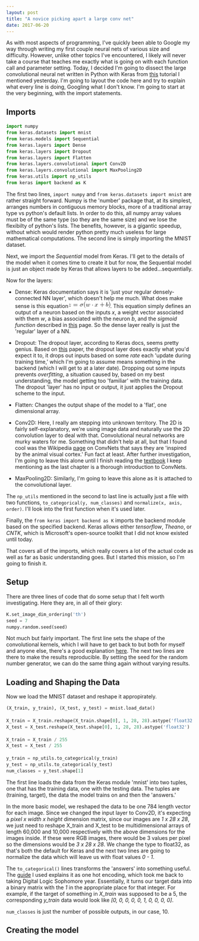 ```yaml
---
layout: post
title: "A novice picking apart a large conv net"
date: 2017-06-20
---
```


As with most aspects of programming, I've quickly been able to Google my way through writing my first couple neural nets of various size and difficulty. However, unlike other topics I've encountered, I likely will never take a course that teaches me exactly what is going on with each function call and parameter setting. Today, I decided I'm going to dissect the large convolutional neural net written in Python with Keras from [this](http://machinelearningmastery.com/handwritten-digit-recognition-using-convolutional-neural-networks-python-keras/) tutorial I mentioned yesterday. I'm going to layout the code here and try to explain what every line is doing, Googling what I don't know. I'm going to start at the very beginning, with the import statements.

## Imports

```python
import numpy
from keras.datasets import mnist
from keras.models import Sequential
from keras.layers import Dense
from keras.layers import Dropout
from keras.layers import Flatten
from keras.layers.convolutional import Conv2D
from keras.layers.convolutional import MaxPooling2D
from keras.utils import np_utils
from keras import backend as K
```
The first two lines, `import numpy` and `from keras.datasets import mnist` are rather straight forward. Numpy is the 'number' package that, at its simplest, arranges numbers in contiguous memory blocks, more of a traditional array type vs python's default lists. In order to do this, all numpy array values must be of the same type (so they are the same size) and we lose the flexibilty of python's lists. The benefits, however, is a gigantic speedup, without which would render python pretty much useless for large mathematical computations. The second line is simply importing the MNIST dataset.

Next, we import the *Sequential* model from Keras. I'll get to the details of the model when it comes time to create it but for now, the Sequential model is just an object made by Keras that allows layers to be added...sequentially.

Now for the layers:
* Dense: Keras documentation says it is 'just your regular densely-connected NN layer', which doesn't help me much. What does make sense is this equation![act-eq](/img/activation-eq.png). This equation simply defines an output of a neuron based on the inputs *x*, a weight vector associated with them *w*, a bias associated with the neuron *b*, and the *sigmoid function* described in [this](http://neuralnetworksanddeeplearning.com/chap1.html) page. So the dense layer really is just the 'regular' layer of a NN.

* Dropout: The dropout layer, according to Keras docs, seems pretty genius. Based on [this](http://www.cs.toronto.edu/~rsalakhu/papers/srivastava14a.pdf) paper, the dropout layer does exactly what you'd expect it to, it drops out inputs based on some *rate* each 'update during training time,' which I'm going to assume means something in the backend (which I will get to at a later date). Dropping out some inputs prevents *overfitting*, a situation caused by, based on my best understanding, the model getting too 'familiar' with the training data. The dropout 'layer' has no input or output, it just applies the Dropout scheme to the input.

* Flatten: Changes the output shape of the model to a 'flat', one dimensional array.

* Conv2D: Here, I really am stepping into unknown territory. The 2D is fairly self-explanatory, we're using image data and naturally use the 2D convolution layer to deal with that. Convolutional neural networks are murky waters for me. Something that didn't help at all, but that I found cool was the Wikipedia [page](https://en.wikipedia.org/wiki/Convolutional_neural_network) on ConvNets that says they are 'inspired by the animal visual cortex.' Fun fact at least. After further investigation, I'm going to leave this alone until I finish reading the [textbook](http://neuralnetworksanddeeplearning.com/) I keep mentioning as the last chapter is a thorough introduction to ConvNets.

* MaxPooling2D: Similarly, I'm going to leave this alone as it is attached to the convolutional layer.

The `np_utils` mentioned in the second to last line is actually just a file with two functions, `to_categorical(y, num_classes)` and `normalize(x, axis, order)`. I'll look into the first function when it's used later.

Finally, the `from keras import backend as K` imports the backend module based on the specified backend. Keras allows either *tensorflow*, *Theano*, or *CNTK*, which is Microsoft's open-source toolkit that I did not know existed until today. 

That covers all of the imports, which really covers a lot of the actual code as well as far as basic understanding goes. But I started this mission, so I'm going to finish it.

## Setup

There are three lines of code that do some setup that I felt worth investigating. Here they are, in all of their glory:

```python
K.set_image_dim_ordering('th')
seed = 7
numpy.random.seed(seed)
```

Not much but fairly important. The first line sets the shape of the convolutional kernels, which I will have to get back to but both for myself and anyone else, there's a good explanation [here](https://stackoverflow.com/questions/39547279/loading-weights-in-th-format-when-keras-is-set-to-tf-format). The next two lines are there to make the results reproducible. By setting the seed for the random number generator, we can do the same thing again without varying results.

## Loading and Shaping the Data

Now we load the MNIST dataset and reshape it appropirately.

```python
(X_train, y_train), (X_test, y_test) = mnist.load_data()

X_train = X_train.reshape(X_train.shape[0], 1, 28, 28).astype('float32')
X_test = X_test.reshape(X_test.shape[0], 1, 28, 28).astype('float32')

X_train = X_train / 255
X_test = X_test / 255

y_train = np_utils.to_categorical(y_train)
y_test = np_utils.to_categorical(y_test)
num_classes = y_test.shape[1]
```

The first line loads the data from the Keras module 'mnist' into two tuples, one that has the training data, one with the testing data. The tuples are (training, target), the data the model trains on and then the 'answers.'

In the more basic model, we reshaped the data to be one 784 length vector for each image. Since we changed the input layer to Conv2D, it's expecting a *pixel x width x height* dimension matrix, since our images are *1 x 28 x 28*, we just need to reshape X_train and X_test to be multidimensional arrays of length 60,000 and 10,000 respectively with the above dimensions for the images inside. If these were RGB images, there would be 3 values per pixel so the dimensions would be *3 x 28 x 28*. We change the type to float32, as that's both the default for Keras and the next two lines are going to normalize the data which will leave us with float values *0 - 1*.

The `to_categorical()` lines transforms the 'answers' into something useful. The [guide](http://machinelearningmastery.com/handwritten-digit-recognition-using-convolutional-neural-networks-python-keras/) I used explains it as one hot encoding, which took me back to taking Digital Logic Sophomore year. Essentially, it turns our target data into a binary matrix with the *1* in the appropriate place for that integer. For example, if the target of something in *X_train* was supposed to be a 5, the corresponding *y_train* data would look like *[0, 0, 0, 0, 0, 1, 0, 0, 0, 0]*. 

`num_classes` is just the number of possible outputs, in our case, 10.

## Creating the model

